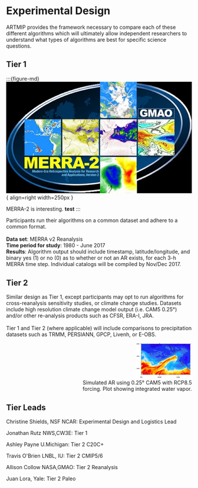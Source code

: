 # Experimental Design
ARTMIP provides the framework necessary to compare each of these different algorithms which will ultimately allow independent researchers to understand what types of algorithms are best for specific science questions.

## Tier 1

<!---<img align="right" src="https://github.com/brmy4086/ARTMIP/blob/63b2bd6590e6c8eb2e6ab928b63084ea3b6d2784/book/images/Experimental01-MERRA-2.jpeg" width="30%">--->
:::{figure-md}
![MERRA2](images/Experimental01-MERRA-2.jpeg){ align=right width=250px }

MERRA-2 is interesting. **test**
:::

<!---<img align="right" src="images/Experimental01-MERRA-2.jpeg" width="30%">--->
Participants run their algorithms on a common dataset and adhere to a common format.<br><br>
<b>Data set</b>: MERRA v2 Reanalysis<br>
<b>Time period for study</b>: 1980 - June 2017<br>
<b>Results</b>: Algorithm output should include timestamp, latitude/longitude, and binary yes (1) or no (0) as to whether or not an AR exists, for each 3-h MERRA time step. Individual catalogs will be compiled by Nov/Dec 2017.<br>

## Tier 2
Similar design as Tier 1, except participants may opt to run algorithms for cross-reanalysis sensitivity studies, or climate change studies. Datasets include high resolution climate change model output (i.e. CAM5 0.25°) and/or other re-analysis products such as CFSR, ERA-I, JRA.<br><br>
Tier 1 and Tier 2 (where applicable) will include comparisons to precipitation datasets such as TRMM, PERSIANN, GPCP, Livenh, or E-OBS.<br>
<p align="right" width="31%">
  <img src="images/Experimental02-AR-CAM5.jpeg" width="30%"><br>
  Simulated AR using 0.25° CAM5 with RCP8.5 <br>forcing. Plot showing integrated water vapor.
</p>

## Tier Leads
Christine Shields, NSF NCAR: Experimental Design and Logistics Lead

Jonathan Rutz NWS,CW3E: Tier 1

Ashley Payne U.Michigan: Tier 2 C20C+

Travis O'Brien LNBL, IU: Tier 2 CMIP5/6

Allison Collow NASA,GMAO:  Tier 2 Reanalysis

Juan Lora, Yale:  Tier 2 Paleo

